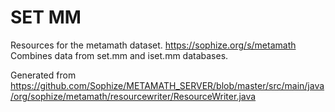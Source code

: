 # SET MM
Resources for the metamath dataset.  https://sophize.org/s/metamath
Combines data from set.mm and iset.mm databases.

Generated from https://github.com/Sophize/METAMATH_SERVER/blob/master/src/main/java/org/sophize/metamath/resourcewriter/ResourceWriter.java
